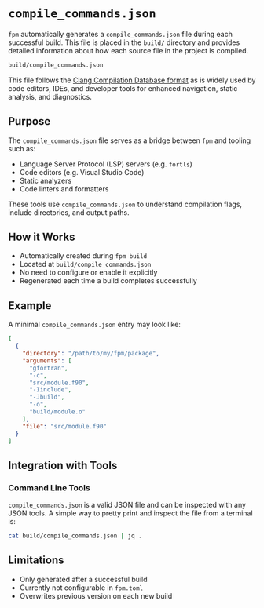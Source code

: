 # `compile_commands.json`

`fpm` automatically generates a `compile_commands.json` file during each successful build. This file is placed in the `build/` directory and provides detailed information about how each source file in the project is compiled.

```txt
build/compile_commands.json
```

This file follows the [Clang Compilation Database format](https://clang.llvm.org/docs/JSONCompilationDatabase.html) as is widely used by code editors, IDEs, and developer tools for enhanced navigation, static analysis, and diagnostics.

## Purpose

The `compile_commands.json` file serves as a bridge between `fpm` and tooling such as:

- Language Server Protocol (LSP) servers (e.g. `fortls`)
- Code editors (e.g. Visual Studio Code)
- Static analyzers
- Code linters and formatters

These tools use `compile_commands.json` to understand compilation flags, include directories, and output paths.

## How it Works

- Automatically created during `fpm build`
- Located at `build/compile_commands.json`
- No need to configure or enable it explicitly
- Regenerated each time a build completes successfully

## Example

A minimal `compile_commands.json` entry may look like:

```json
[
  {
    "directory": "/path/to/my/fpm/package",
    "arguments": [
      "gfortran",
      "-c",
      "src/module.f90",
      "-Iinclude",
      "-Jbuild",
      "-o",
      "build/module.o"
    ],
    "file": "src/module.f90"
  }
]
```

## Integration with Tools

### Command Line Tools

`compile_commands.json` is a valid JSON file and can be inspected with any JSON tools. 
A simple way to pretty print and inspect the file from a terminal is:

```bash
cat build/compile_commands.json | jq .
```

## Limitations

- Only generated after a successful build
- Currently not configurable in `fpm.toml`
- Overwrites previous version on each new build

